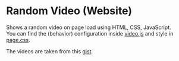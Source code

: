 # Random Video (Website)
Shows a random video on page load using HTML, CSS, JavaScript.\
You can find the (behavior) configuration inside [video.js](https://github.com/pigupp/random-video/blob/main/video.js) and style in [page.css](https://github.com/pigupp/random-video/blob/main/page.css).

The videos are taken from this [gist](https://gist.github.com/jsturgis/3b19447b304616f18657).
